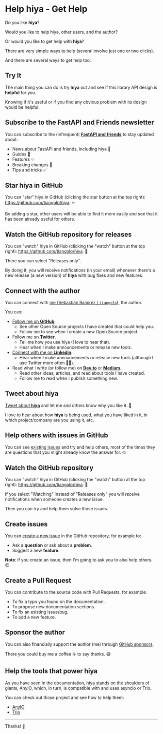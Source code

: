 # Help hiya - Get Help

Do you like **hiya**?

Would you like to help hiya, other users, and the author?

Or would you like to get help with **hiya**?

There are very simple ways to help (several involve just one or two clicks).

And there are several ways to get help too.

## Try It

The main thing you can do is try **hiya** out and see if this library API design is **helpful** for you.

Knowing if it's useful or if you find any obvious problem with its design would be helpful.

## Subscribe to the FastAPI and Friends newsletter

You can subscribe to the (infrequent) <a href="https://fastapi.tiangolo.com/newsletter/" class="external-link" target="_blank">**FastAPI and friends**</a> to stay updated about:

- News about FastAPI and friends, including hiya 🚀
- Guides 📝
- Features ✨
- Breaking changes 🚨
- Tips and tricks ✅

## Star **hiya** in GitHub

You can "star" hiya in GitHub (clicking the star button at the top right): <a href="https://github.com/tiangolo/hiya" class="external-link" target="_blank">https://github.com/tiangolo/hiya</a>. ⭐️

By adding a star, other users will be able to find it more easily and see that it has been already useful for others.

## Watch the GitHub repository for releases

You can "watch" hiya in GitHub (clicking the "watch" button at the top right): <a href="https://github.com/tiangolo/hiya" class="external-link" target="_blank">https://github.com/tiangolo/hiya</a>. 👀

There you can select "Releases only".

By doing it, you will receive notifications (in your email) whenever there's a new release (a new version) of **hiya** with bug fixes and new features.

## Connect with the author

You can connect with <a href="https://tiangolo.com" class="external-link" target="_blank">me (Sebastián Ramírez / `tiangolo`)</a>, the author.

You can:

- <a href="https://github.com/tiangolo" class="external-link" target="_blank">Follow me on **GitHub**</a>.
  - See other Open Source projects I have created that could help you.
  - Follow me to see when I create a new Open Source project.
- <a href="https://twitter.com/tiangolo" class="external-link" target="_blank">Follow me on **Twitter**</a>.
  - Tell me how you use hiya (I love to hear that).
  - Hear when I make announcements or release new tools.
- <a href="https://www.linkedin.com/in/tiangolo/" class="external-link" target="_blank">Connect with me on **Linkedin**</a>.
  - Hear when I make announcements or release new tools (although I use Twitter more often 🤷‍♂).
- Read what I write (or follow me) on <a href="https://dev.to/tiangolo" class="external-link" target="_blank">**Dev.to**</a> or <a href="https://medium.com/@tiangolo" class="external-link" target="_blank">**Medium**</a>.
  - Read other ideas, articles, and read about tools I have created.
  - Follow me to read when I publish something new.

## Tweet about **hiya**

<a href="https://twitter.com/compose/tweet?text=I'm loving hiya because... https://github.com/tiangolo/hiya cc: @tiangolo" class="external-link" target="_blank">Tweet about **hiya**</a> and let me and others know why you like it. 🎉

I love to hear about how **hiya** is being used, what you have liked in it, in which project/company are you using it, etc.

## Help others with issues in GitHub

You can see <a href="https://github.com/tiangolo/hiya/issues" class="external-link" target="_blank">existing issues</a> and try and help others, most of the times they are questions that you might already know the answer for. 🤓

## Watch the GitHub repository

You can "watch" hiya in GitHub (clicking the "watch" button at the top right): <a href="https://github.com/tiangolo/hiya" class="external-link" target="_blank">https://github.com/tiangolo/hiya</a>. 👀

If you select "Watching" instead of "Releases only" you will receive notifications when someone creates a new issue.

Then you can try and help them solve those issues.

## Create issues

You can <a href="https://github.com/tiangolo/hiya/issues/new/choose" class="external-link" target="_blank">create a new issue</a> in the GitHub repository, for example to:

- Ask a **question** or ask about a **problem**.
- Suggest a new **feature**.

**Note**: if you create an issue, then I'm going to ask you to also help others. 😉

## Create a Pull Request

You can contribute to the source code with Pull Requests, for example:

- To fix a typo you found on the documentation.
- To propose new documentation sections.
- To fix an existing issue/bug.
- To add a new feature.

## Sponsor the author

You can also financially support the author (me) through <a href="https://github.com/sponsors/tiangolo" class="external-link" target="_blank">GitHub sponsors</a>.

There you could buy me a coffee ☕️ to say thanks. 😄

## Help the tools that power hiya

As you have seen in the documentation, hiya stands on the shoulders of giants, AnyIO, which, in turn, is compatible with and uses asyncio or Trio.

You can check out those project and see how to help them:

- <a href="https://github.com/agronholm/anyio" class="external-link" target="_blank">AnyIO</a>
- <a href="https://github.com/python-trio/trio" class="external-link" target="_blank">Trio</a>

---

Thanks! 🚀

